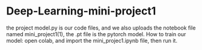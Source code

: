 # Deep-Learning-mini-project1

the project model.py is our code files, and we also uploads the notebook file named mini_project1(1), the .pt file is the pytorch model. 
How to train our model:
 open colab, and import the mini_projec1.ipynb file, then run it.
 
 
 
